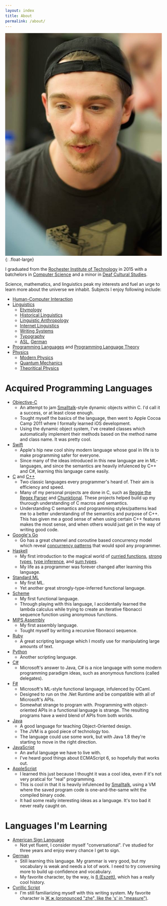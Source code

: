 ```yaml
---
layout: index
title: About
permalink: /about/
---
```


![Photo of Steven Brunwasser](/images/me/me.jpg){: .float-large}

I graduated from the [Rochester Institute of Technology](http://www.rit.edu/) in 2015 with a batchelors in [Computer Science](http://en.wikipedia.org/wiki/Computer_science) 
and a minor in [Deaf Cultural Studies](http://en.wikipedia.org/wiki/Deaf_culture).

Science, mathematics, and linguistics peak my interests and fuel an urge to learn more about the universe we inhabit. Subjects I enjoy following include:

- [Human-Computer Interaction](http://en.wikipedia.org/wiki/Human–computer_interaction)
- [Linguistics](http://en.wikipedia.org/wiki/Linguistics)
  - [Etymology](http://en.wikipedia.org/wiki/Etymology)
  - [Historical Linguistics](http://en.wikipedia.org/wiki/Historical_linguistics)
  - [Linguistic Anthropology](http://en.wikipedia.org/wiki/Anthropological_linguistics)
  - [Internet Linguistics](http://en.wikipedia.org/wiki/Internet_linguistics)
  - [Writing Systems](http://en.wikipedia.org/wiki/Writing_system)
  - [Typography](http://en.wikipedia.org/wiki/Typography)
  - [ASL](http://en.wikipedia.org/wiki/American_Sign_Language), [German](http://en.wikipedia.org/wiki/German_language)
- [Programming Languages](http://en.wikipedia.org/wiki/Programming_language) and [Programming Language Theory](http://en.wikipedia.org/wiki/Programming_language_theory)
- [Physics](http://en.wikipedia.org/wiki/Physics)
  - [Modern Physics](http://en.wikipedia.org/wiki/Modern_physics)
  - [Quantum Mechanics](http://en.wikipedia.org/wiki/Quantum_mechanics)
  - [Theoritical Physics](http://en.wikipedia.org/wiki/Theoretical_physics)

# Acquired Programming Languages

- [Objective-C](http://developer.apple.com/library/mac/#documentation/Cocoa/Conceptual/ObjectiveC/Introduction/introObjectiveC.html)
  - An attempt to jam [Smalltalk](http://en.wikipedia.org/wiki/Smalltalk)-style dynamic objects within C.
    I'd call it a success, or at least close enough.
  - Tought myself the basics of the language, then went to Apple Cocoa Camp 2011 where
    I formally learned iOS development.
  - Using the dynamic object system, I've created classes which automatically implement
    their methods based on the method name and class name. It was pretty cool.
- [Swift](https://developer.apple.com/library/mac/documentation/Swift/Conceptual/Swift_Programming_Language/index.html#//apple_ref/doc/uid/TP40014097)
  - Apple's hip new cool shiny modern language whose goal in life is to make programming
    safer for everyone.
  - Since many of the ideas introduced in this new language are in ML-languages,
    and since the semantics are heavily infulenced by C++ and C#, learning this
    language came easily.
- [C](http://en.wikipedia.org/wiki/C_(programming_language)) and [C++](http://en.wikipedia.org/wiki/C%2B%2B)
  - Two classic languages every programmer's heard of. Their aim is efficiency and speed.
  - Many of my personal projects are done in C, such as [Reggie the Regex Parser](http://altece.com/Reggie-the-Regex-Parser/)
    and [Chunktional](http://altece.com/Chunktional). These projects helped build 
     up my thurough understanding of C macros and semantics.
  - Understanding C semantics and programming styles/patterns lead me to a better
    understanding of the semantics and purpose of C++. This has given me a good
    sense of when using certain C++ features makes the most sense, and when others
    would just get in the way of writing good code.
- [Google's Go](http://www.golang.org)
  - Go has a great channel and coroutine based concurrency model which reveal
    [concurrency patterns](http://blog.golang.org/advanced-go-concurrency-patterns) 
    that would spoil any programmer.
- [Haskell](http://www.haskell.org/haskellwiki/Haskell)
  - My first introduction to the magical world of
    [curried functions](http://en.wikipedia.org/wiki/Currying),
    [strong types](http://en.wikipedia.org/wiki/Strong_and_weak_typing),
    [type inference](http://en.wikipedia.org/wiki/Type_inference),
     and [sum types](http://en.wikipedia.org/wiki/Tagged_union).
  - My life as a programmer was forever changed after learning this language.
- [Standard ML](http://en.wikipedia.org/wiki/Standard_ML)
  - My first ML.
  - Yet another great strongly-type-inferred functional language.
- [Scheme](http://en.wikipedia.org/wiki/Scheme_(programming_language))
  - My first functional language.
  - Through playing with this language, I accidentally learned the lambda calculus
    while trying to create an iterative fibonacci sequence function using anonymous
    functions.
- [MIPS Assembly](http://en.wikibooks.org/wiki/MIPS_Assembly)
  - My first assembly language.
  - Tought myself by writing a recursive fibonacci sequence.
- [Ruby](https://www.ruby-lang.org/en/)
  - A great scripting language which I mostly use for manipulating large amounts of text.
- [Python](https://www.python.org)
  - Another scripting language.
- [C#](http://msdn.microsoft.com/en-us/library/67ef8sbd.aspx)
  - Microsoft's answer to Java, C# is a nice language with some modern programming
    paradigm ideas, such as anonymous functions (called delegates).
- [F#](https://msdn.microsoft.com/en-us/library/dd233154.aspx)
  - Microsoft's ML-style functional language, infulenced by OCaml.
  - Designed to run on the .Net Runtime and be compatible with all of Microsoft's APIs.
  - Somewhat strange to program with. Programming with object-oriented APIs in a functional
    language is strange. The resulting programs have a weird blend of APIs from both worlds.
- [Java](http://en.wikipedia.org/wiki/Java_(programming_language))
  - A good language for teaching Object-Oriented design. 
  - The JVM is a good piece of technology too. 
  - The language could use some work, but with Java 1.8 they're starting to move in 
    the right direction.
- [JavaScript](http://en.wikipedia.org/wiki/JavaScript)
    - An awful language we have to live with.
  - I've heard good things about ECMAScript 6, so hopefully that works out.
- [AppleScript](http://en.wikipedia.org/wiki/AppleScript)
  - I learned this just because I thought it was a cool idea, even if it's not very
    pratical for "real" programming.
  - This is cool in that it is heavily infulenced by [Smalltalk](http://en.wikipedia.org/wiki/Smalltalk), 
    using a VM where the saved program code is one-and-the-same wiht the compiled binary code.
  - It had some really interesting ideas as a language. It's too bad it never really 
    caught on.

# Languages I'm Learning

- [American Sign Language](http://en.wikipedia.org/wiki/American_Sign_Language)
    - Not yet fluent, I consider myself "conversational". I've studied for three years
    and enjoy every chance I get to sign.
- [German](http://en.wikipedia.org/wiki/German_language)
    - Still learning this language. My grammar is very good, but my vocabulary
      is weak and needs a lot of work. I need to try conversing more to build
      up confidence and vocabulary.
    - My favorite character, by the way, is [ß (Eszett)](http://en.wikipedia.org/wiki/ß),
      which has a really cool history.
- [Cyrillic Script](http://en.wikipedia.org/wiki/Cyrillic_script)
    - I'm still familiarizing myself with this writing system. My favorite
      character is [Ж ж (pronounced "zhe", like the 's' in "measure")](http://en.wikipedia.org/wiki/Zhe_(Cyrillic)).

<!--
I have an interest in Human-Computer Interaction and User Interface Design 
and Experience. Computers are interesting due to their ability to introduce 
new methods and paradigms for allowing people to consume information in new 
and innovative ways. There are a few projects that I believe demonstrate the 
as-of-yet untapped potential of computers.

I also enjoy graphic design and typography. Somewhat as a tie-in to my 
interests with User Interface Design, the layout of information in both 
digital and printed format is a great subject of interest. How people read 
is impacted by how the information is presented in the visual sense. I feel 
that knowing what looks and feels good is an important skill to have.
-->